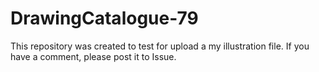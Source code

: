 # DrawingCatalogue-79

This repository was created to test for upload a my illustration file.
If you have a comment, please post it to Issue.
